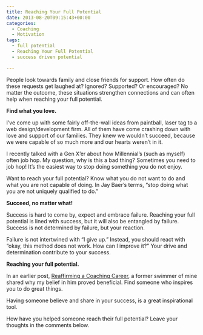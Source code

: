 ```yaml
---
title: Reaching Your Full Potential
date: 2013-08-20T09:15:43+00:00
categories:
  - Coaching
  - Motivation
tags:
  - full potential
  - Reaching Your Full Potential
  - success driven potential

---
```

People look towards family and close friends for support. How often do these requests get laughed at? Ignored? Supported? Or encouraged? No matter the outcome, these situations strengthen connections and can often help when reaching your full potential.

**Find what you love.**

I&#8217;ve come up with some fairly off-the-wall ideas from paintball, laser tag to a web design/development firm. All of them have come crashing down with love and support of our families. They knew we wouldn&#8217;t succeed, because we were capable of so much more and our hearts weren&#8217;t in it.

I recently talked with a Gen X’er about how Millennial&#8217;s (such as myself) often job hop. My question, why is this a bad thing? Sometimes you need to job hop! It’s the easiest way to stop doing something you do not enjoy.

Want to reach your full potential? Know what you do not want to do and what you are not capable of doing. In Jay Baer&#8217;s terms, “stop doing what you are not uniquely qualified to do.”

**Succeed, no matter what!**

Success is hard to come by, expect and embrace failure. Reaching your full potential is lined with success, but it will also be entangled by failure. Success is not determined by failure, but your reaction.

Failure is not intertwined with “I give up.” Instead, you should react with “okay, this method does not work. How can I improve it?” Your drive and determination contribute to your success.

**Reaching your full potential.**

In an earlier post, [Reaffirming a Coaching Career](/posts/2013/01/reaffirming-a-coaching-career-choice), a former swimmer of mine shared why my belief in him proved beneficial. Find someone who inspires you to do great things.

Having someone believe and share in your success, is a great inspirational tool.

How have you helped someone reach their full potential? Leave your thoughts in the comments below.

